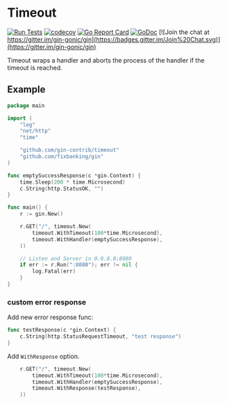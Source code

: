 # Timeout

[![Run Tests](https://github.com/gin-contrib/timeout/actions/workflows/go.yml/badge.svg?branch=master)](https://github.com/gin-contrib/timeout/actions/workflows/go.yml)
[![codecov](https://codecov.io/gh/gin-contrib/timeout/branch/master/graph/badge.svg)](https://codecov.io/gh/gin-contrib/timeout)
[![Go Report Card](https://goreportcard.com/badge/github.com/gin-contrib/timeout)](https://goreportcard.com/report/github.com/gin-contrib/timeout)
[![GoDoc](https://godoc.org/github.com/gin-contrib/timeout?status.svg)](https://pkg.go.dev/github.com/gin-contrib/timeout?tab=doc)
[![Join the chat at https://gitter.im/gin-gonic/gin](https://badges.gitter.im/Join%20Chat.svg)](https://gitter.im/gin-gonic/gin)

Timeout wraps a handler and aborts the process of the handler if the timeout is reached.

## Example

```go
package main

import (
	"log"
	"net/http"
	"time"

	"github.com/gin-contrib/timeout"
	"github.com/fixbanking/gin"
)

func emptySuccessResponse(c *gin.Context) {
	time.Sleep(200 * time.Microsecond)
	c.String(http.StatusOK, "")
}

func main() {
	r := gin.New()

	r.GET("/", timeout.New(
		timeout.WithTimeout(100*time.Microsecond),
		timeout.WithHandler(emptySuccessResponse),
	))

	// Listen and Server in 0.0.0.0:8080
	if err := r.Run(":8080"); err != nil {
		log.Fatal(err)
	}
}

```

### custom error response

Add new error response func:

```go
func testResponse(c *gin.Context) {
	c.String(http.StatusRequestTimeout, "test response")
}
```

Add `WithResponse` option.

```go
	r.GET("/", timeout.New(
		timeout.WithTimeout(100*time.Microsecond),
		timeout.WithHandler(emptySuccessResponse),
		timeout.WithResponse(testResponse),
	))
```
